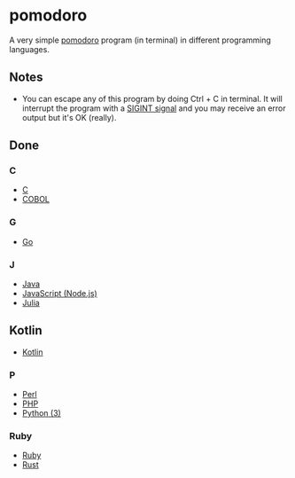 # pomodoro

A very simple [pomodoro](https://en.wikipedia.org/wiki/Pomodoro_Technique) program (in terminal) in different programming languages.

## Notes

- You can escape any of this program by doing Ctrl + C in terminal. It will interrupt the program with a [SIGINT signal](http://man7.org/linux/man-pages/man7/signal.7.html) and you may receive an error output but it's OK (really).

## Done

### C
- [C](https://github.com/louischristner/pomodoro/tree/master/c)
- [COBOL](https://github.com/louischristner/pomodoro/tree/master/cobol)

### G
- [Go](https://github.com/louischristner/pomodoro/tree/master/go)

### J
- [Java](https://github.com/louischristner/pomodoro/tree/master/java)
- [JavaScript (Node.js)](https://github.com/louischristner/pomodoro/tree/master/javascript)
- [Julia](https://github.com/louischristner/pomodoro/tree/master/julia)

## Kotlin
- [Kotlin](https://github.com/louischristner/pomodoro/tree/master/kotlin)

### P
- [Perl](https://github.com/louischristner/pomodoro/tree/master/perl)
- [PHP](https://github.com/louischristner/pomodoro/tree/master/php)
- [Python (3)](https://github.com/louischristner/pomodoro/tree/master/python)

### Ruby
- [Ruby](https://github.com/louischristner/pomodoro/tree/master/ruby)
- [Rust](https://github.com/louischristner/pomodoro/tree/master/rust)
